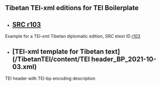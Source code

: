## Tibetan TEI-xml editions for TEI Boilerplate


* ## **[SRC r103](/TibetanTEI/content/r103_BP_2021-10-03.xml)**
Example for a TEI-xml Tibetan diplomatic edition, SRC etext ID [r103](https://sakyaresearch.org/etexts/103/)

* ## **[TEI-xml template for Tibetan text](/TibetanTEI/content/TEI header_BP_2021-10-03.xml)**
TEI header with TEI-bp encoding description

